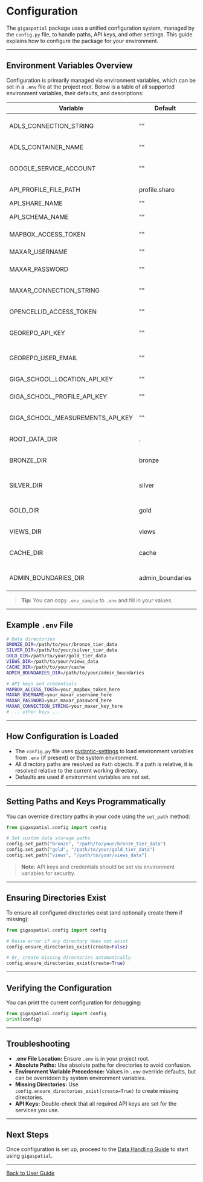 # Configuration

The `gigaspatial` package uses a unified configuration system, managed by the `config.py` file, to handle paths, API keys, and other settings. This guide explains how to configure the package for your environment.

---

## Environment Variables Overview

Configuration is primarily managed via environment variables, which can be set in a `.env` file at the project root. Below is a table of all supported environment variables, their defaults, and descriptions:

| Variable                        | Default         | Description                                      |
|----------------------------------|-----------------|--------------------------------------------------|
| ADLS_CONNECTION_STRING           | ""              | Azure Data Lake connection string                 |
| ADLS_CONTAINER_NAME              | ""              | Azure Data Lake container name                    |
| GOOGLE_SERVICE_ACCOUNT           | ""              | Google service account credentials                |
| API_PROFILE_FILE_PATH            | profile.share   | Path to API profile file                          |
| API_SHARE_NAME                   | ""              | API share name                                    |
| API_SCHEMA_NAME                  | ""              | API schema name                                   |
| MAPBOX_ACCESS_TOKEN              | ""              | Mapbox API access token                           |
| MAXAR_USERNAME                   | ""              | Maxar API username                                |
| MAXAR_PASSWORD                   | ""              | Maxar API password                                |
| MAXAR_CONNECTION_STRING          | ""              | Maxar API connection string/key                   |
| OPENCELLID_ACCESS_TOKEN          | ""              | OpenCellID API access token                       |
| GEOREPO_API_KEY                  | ""              | UNICEF GeoRepo API key                            |
| GEOREPO_USER_EMAIL               | ""              | UNICEF GeoRepo user email                         |
| GIGA_SCHOOL_LOCATION_API_KEY     | ""              | GIGA School Location API key                      |
| GIGA_SCHOOL_PROFILE_API_KEY      | ""              | GIGA School Profile API key                       |
| GIGA_SCHOOL_MEASUREMENTS_API_KEY | ""              | GIGA School Measurements API key                  |
| ROOT_DATA_DIR                    | .               | Root directory for all data tiers                 |
| BRONZE_DIR                       | bronze          | Directory for raw/bronze tier data                |
| SILVER_DIR                       | silver          | Directory for processed/silver tier data          |
| GOLD_DIR                         | gold            | Directory for final/gold tier data                |
| VIEWS_DIR                        | views           | Directory for views data                          |
| CACHE_DIR                        | cache           | Directory for cache/temp files                    |
| ADMIN_BOUNDARIES_DIR             | admin_boundaries| Directory for admin boundary data                 |

> **Tip:** You can copy `.env_sample` to `.env` and fill in your values.

---

## Example `.env` File

```bash
# Data directories
BRONZE_DIR=/path/to/your/bronze_tier_data
SILVER_DIR=/path/to/your/silver_tier_data
GOLD_DIR=/path/to/your/gold_tier_data
VIEWS_DIR=/path/to/your/views_data
CACHE_DIR=/path/to/your/cache
ADMIN_BOUNDARIES_DIR=/path/to/your/admin_boundaries

# API keys and credentials
MAPBOX_ACCESS_TOKEN=your_mapbox_token_here
MAXAR_USERNAME=your_maxar_username_here
MAXAR_PASSWORD=your_maxar_password_here
MAXAR_CONNECTION_STRING=your_maxar_key_here
# ... other keys ...
```

---

## How Configuration is Loaded

- The `config.py` file uses [pydantic-settings](https://docs.pydantic.dev/latest/concepts/pydantic_settings/) to load environment variables from `.env` (if present) or the system environment.
- All directory paths are resolved as `Path` objects. If a path is relative, it is resolved relative to the current working directory.
- Defaults are used if environment variables are not set.

---

## Setting Paths and Keys Programmatically

You can override directory paths in your code using the `set_path` method:

```python
from gigaspatial.config import config

# Set custom data storage paths
config.set_path("bronze", "/path/to/your/bronze_tier_data")
config.set_path("gold", "/path/to/your/gold_tier_data")
config.set_path("views", "/path/to/your/views_data")
```

> **Note:** API keys and credentials should be set via environment variables for security.

---

## Ensuring Directories Exist

To ensure all configured directories exist (and optionally create them if missing):

```python
from gigaspatial.config import config

# Raise error if any directory does not exist
config.ensure_directories_exist(create=False)

# Or, create missing directories automatically
config.ensure_directories_exist(create=True)
```

---

## Verifying the Configuration

You can print the current configuration for debugging:

```python
from gigaspatial.config import config
print(config)
```

---

## Troubleshooting

- **.env File Location:** Ensure `.env` is in your project root.
- **Absolute Paths:** Use absolute paths for directories to avoid confusion.
- **Environment Variable Precedence:** Values in `.env` override defaults, but can be overridden by system environment variables.
- **Missing Directories:** Use `config.ensure_directories_exist(create=True)` to create missing directories.
- **API Keys:** Double-check that all required API keys are set for the services you use.

---

## Next Steps

Once configuration is set up, proceed to the [Data Handling Guide](data-handling/downloading.md) to start using `gigaspatial`.

---

[Back to User Guide](../index.md)